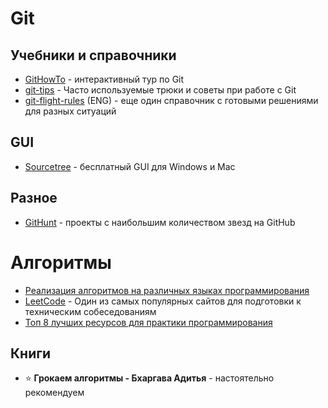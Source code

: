 # Git

## Учебники и справочники

- [GitHowTo](https://githowto.com/ru) - интерактивный тур по Git
- [git-tips](https://github.com/Imangazaliev/git-tips) - Часто используемые трюки и советы при работе с Git
- [git-flight-rules](https://github.com/k88hudson/git-flight-rules) (ENG) - еще один справочник с готовыми решениями для разных ситуаций

## GUI

- [Sourcetree](https://www.sourcetreeapp.com) - бесплатный GUI для Windows и Mac

## Разное

- [GitHunt](https://kamranahmed.info/githunt) - проекты с наибольшим количеством звезд на GitHub

# Алгоритмы

- [Реализация алгоритмов на различных языках программирования](https://github.com/TheAlgorithms)
- [LeetCode](leetcode.com) - Один из самых популярных сайтов для подготовки к техническим собеседованиям
- [Топ 8 лучших ресурсов для практики программирования](https://habr.com/ru/post/414009/)

## Книги
- ⭐ **Грокаем алгоритмы - Бхаргава Адитья** - настоятельно рекомендуем
